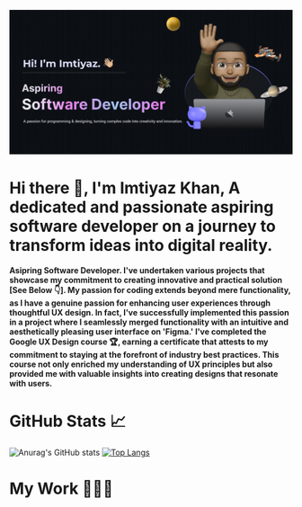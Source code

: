 ![Design and Development](https://github.com/ImtiyazKhan1/ImtiyazKhan1/blob/main/Make%20your%20README.png)

# Hi there 👋, I'm Imtiyaz Khan, A dedicated and passionate aspiring software developer on a journey to transform ideas into digital reality.
#### Asipring Software Developer. I've undertaken various projects that showcase my commitment to creating innovative and practical solution [See Below 👇]. My passion for coding extends beyond mere functionality, as I have a genuine passion for enhancing user experiences through thoughtful UX design. In fact, I've successfully implemented this passion in a project where I seamlessly merged functionality with an intuitive and aesthetically pleasing user interface on 'Figma.' I've completed the Google UX Design course 🏆, earning a certificate that attests to my commitment to staying at the forefront of industry best practices. This course not only enriched my understanding of UX principles but also provided me with valuable insights into creating designs that resonate with users. 

# GitHub Stats 📈
![Anurag's GitHub stats](https://github-readme-stats.vercel.app/api?username=ImtiyazKhan1&show_icons=true&theme=radical)
[![Top Langs](https://github-readme-stats.vercel.app/api/top-langs/?username=ImtiyazKhan1)](https://github.com/anuraghazra/github-readme-stats)

# My Work 🧑🏽‍💻
<!-- Skills: VUE JS / REACT / JS / HTML / CSS--> 

<!--I’m currently working on this page. --> 






